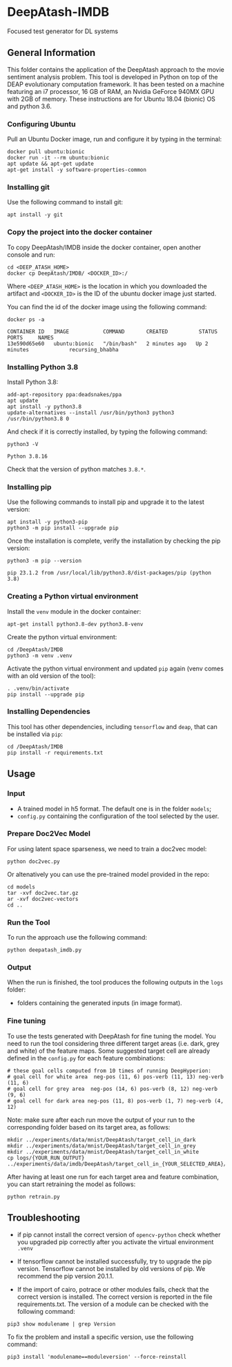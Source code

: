 # DeepAtash-IMDB #

Focused test generator for DL systems

## General Information ##
This folder contains the application of the DeepAtash approach to the movie sentiment analysis problem.
This tool is developed in Python on top of the DEAP evolutionary computation framework. It has been tested on a machine featuring an i7 processor, 16 GB of RAM, an Nvidia GeForce 940MX GPU with 2GB of memory. These instructions are for Ubuntu 18.04 (bionic) OS and python 3.6.


### Configuring Ubuntu ###
Pull an Ubuntu Docker image, run and configure it by typing in the terminal:

``` 
docker pull ubuntu:bionic
docker run -it --rm ubuntu:bionic
apt update && apt-get update
apt-get install -y software-properties-common
```

### Installing git ###
Use the following command to install git:

``` 
apt install -y git
```

### Copy the project into the docker container ###

To copy DeepAtash/IMDB inside the docker container, open another console and run:

``` 
cd <DEEP_ATASH_HOME>
docker cp DeepAtash/IMDB/ <DOCKER_ID>:/
```

Where `<DEEP_ATASH_HOME>` is the location in which you downloaded the artifact and `<DOCKER_ID>` is the ID of the ubuntu docker image just started.

You can find the id of the docker image using the following command:

```
docker ps -a

CONTAINER ID   IMAGE           COMMAND       CREATED          STATUS          PORTS     NAMES
13e590d65e60   ubuntu:bionic   "/bin/bash"   2 minutes ago   Up 2 minutes             recursing_bhabha
```

### Installing Python 3.8 ###
Install Python 3.8:

``` 
add-apt-repository ppa:deadsnakes/ppa
apt update
apt install -y python3.8
update-alternatives --install /usr/bin/python3 python3 /usr/bin/python3.8 0
```

And check if it is correctly installed, by typing the following command:

``` 
python3 -V

Python 3.8.16
```

Check that the version of python matches `3.8.*`.

### Installing pip ###

Use the following commands to install pip and upgrade it to the latest version:

``` 
apt install -y python3-pip
python3 -m pip install --upgrade pip
```

Once the installation is complete, verify the installation by checking the pip version:

``` 
python3 -m pip --version

pip 23.1.2 from /usr/local/lib/python3.8/dist-packages/pip (python 3.8)
```
### Creating a Python virtual environment ###

Install the `venv` module in the docker container:

``` 
apt-get install python3.8-dev python3.8-venv
```

Create the python virtual environment:

```
cd /DeepAtash/IMDB
python3 -m venv .venv
```

Activate the python virtual environment and updated `pip` again (venv comes with an old version of the tool):

```
. .venv/bin/activate
pip install --upgrade pip
```

### Installing Dependencies ###

This tool has other dependencies, including `tensorflow` and `deap`, that can be installed via `pip`:

```
cd /DeepAtash/IMDB
pip install -r requirements.txt
``` 

## Usage ##
### Input ###

* A trained model in h5 format. The default one is in the folder `models`;
* `config.py` containing the configuration of the tool selected by the user.

### Prepare Doc2Vec Model ###

For using latent space sparseness, we need to train a doc2vec model:

```
python doc2vec.py
```
Or altenatively you can use the pre-trained model provided in the repo:
```
cd models
tar -xvf doc2vec.tar.gz
ar -xvf doc2vec-vectors 
cd ..
```

### Run the Tool ###

To run the approach use the following command:

```
python deepatash_imdb.py
```

### Output ###

When the run is finished, the tool produces the following outputs in the `logs` folder:

* folders containing the generated inputs (in image format).

### Fine tuning # 

To use the tests generated with DeepAtash for fine tuning the model. You need to run the tool considering three different target areas (i.e. dark, grey and white) of the feature maps. Some suggested target cell are already defined in the `config.py` for each feature combinations:

```
# these goal cells computed from 10 times of running DeepHyperion:
# goal cell for white area  neg-pos (11, 6) pos-verb (11, 13) neg-verb (11, 6)
# goal cell for grey area  neg-pos (14, 6) pos-verb (8, 12) neg-verb (9, 6)
# goal cell for dark area neg-pos (11, 8) pos-verb (1, 7) neg-verb (4, 12)
```

Note: make sure after each run move the output of your run to the corresponding folder based on its target area, as follows:
```
mkdir ../experiments/data/mnist/DeepAtash/target_cell_in_dark
mkdir ../experiments/data/mnist/DeepAtash/target_cell_in_grey
mkdir ../experiments/data/mnist/DeepAtash/target_cell_in_white
cp logs/{YOUR_RUN_OUTPUT} ../experiments/data/imdb/DeepAtash/target_cell_in_{YOUR_SELECTED_AREA}/
```

After having at least one run for each target area and feature combination, you can start retraining the model as follows:

```
python retrain.py
```

## Troubleshooting ##

* if pip cannot install the correct version of `opencv-python` check whether you upgraded pip correctly after you activate the virtual environment `.venv`

* If tensorflow cannot be installed successfully, try to upgrade the pip version. Tensorflow cannot be installed by old versions of pip. We recommend the pip version 20.1.1.

* If the import of cairo, potrace or other modules fails, check that the correct version is installed. The correct version is reported in the file requirements.txt. The version of a module can be checked with the following command:

```
pip3 show modulename | grep Version
```
    
To fix the problem and install a specific version, use the following command:
    
```
pip3 install 'modulename==moduleversion' --force-reinstall
```
